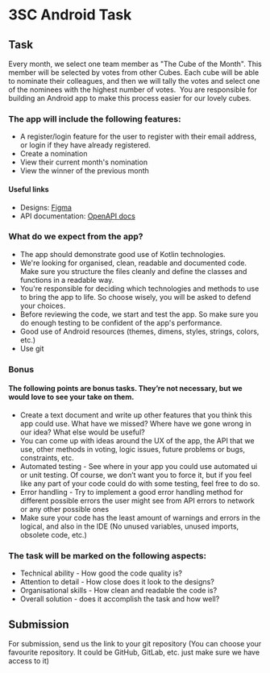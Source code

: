 # 3SC Android Task

## Task
Every month, we select one team member as "The Cube of the Month". This member will be selected by votes from other Cubes. Each cube will be able to nominate their colleagues, and then we will tally the votes and select one of the nominees with the highest number of votes. 
You are responsible for building an Android app to make this process easier for our lovely cubes. 

### The app will include the following features:

-	A register/login feature for the user to register with their email address, or login if they have already registered. 
-	Create a nomination
-	View their current month's nomination
-	View the winner of the previous month

#### Useful links
- Designs: [Figma](https://www.figma.com/file/j9opgFDjgfmgsIcTpkvyEt/FED-Mini-Task-Flow?type=design&mode=design&t=cvBjihTJPiiIVaGK-1)
- API documentation: [OpenAPI docs](https://cube-academy-api.cubeapis.com/docs)

### What do we expect from the app?
-	The app should demonstrate good use of Kotlin technologies.
-	We're looking for organised, clean, readable and documented code. Make sure you structure the files cleanly and define the classes and functions in a readable way. 
-	You're responsible for deciding which technologies and methods to use to bring the app to life. So choose wisely, you will be asked to defend your choices. 
-	Before reviewing the code, we start and test the app. So make sure you do enough testing to be confident of the app's performance. 
- Good use of Android resources (themes, dimens, styles, strings, colors, etc.)
-	Use git

### Bonus
#### The following points are bonus tasks. They’re not necessary, but we would love to see your take on them. 
-	Create a text document and write up other features that you think this app could use. What have we missed? Where have we gone wrong in our idea? What else would be useful?
  -	You can come up with ideas around the UX of the app, the API that we use, other methods in voting, logic issues, future problems or bugs, constraints, etc.
-	Automated testing - See where in your app you could use automated ui or unit testing. Of course, we don’t want you to force it, but if you feel like any part of your code could do with some testing, feel free to do so. 
-	Error handling - Try to implement a good error handling method for different possible errors the user might see from API errors to network or any other possible ones
-	Make sure your code has the least amount of warnings and errors in the logical, and also in the IDE (No unused variables, unused imports, obsolete code, etc.)


### The task will be marked on the following aspects:
-	Technical ability - How good the code quality is?
-	Attention to detail - How close does it look to the designs?
-	Organisational skills - How clean and readable the code is? 
-	Overall solution - does it accomplish the task and how well?

## Submission
For submission, send us the link to your git repository (You can choose your favourite repository. It could be GitHub, GitLab, etc. just make sure we have access to it)


